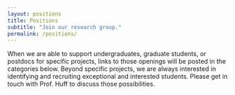 ```yaml
---
layout: positions
title: Positions
subtitle: "Join our research group."
permalink: /positions/
---
```


When we are able to support undergraduates, graduate students, or postdocs for 
specific projects, links to those openings will be posted in the categories 
below. Beyond specific projects, we are always interested in identifying and 
recruiting exceptional and interested students. Please get in touch with Prof. 
Huff to discuss those possibilities.

